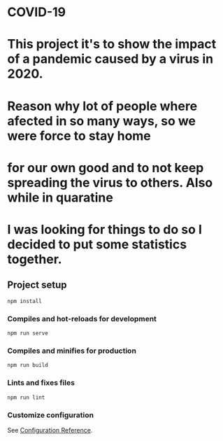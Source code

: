 # COVID-19
# This project it's to show the impact of a pandemic caused by a virus in 2020.
# Reason why lot of people where afected in so many ways, so we were force to stay home
# for our own good and to not keep spreading the virus to others. Also while in quaratine
# I was looking for things to do so I decided to put some statistics together. 

## Project setup
```
npm install
```

### Compiles and hot-reloads for development
```
npm run serve
```

### Compiles and minifies for production
```
npm run build
```

### Lints and fixes files
```
npm run lint
```

### Customize configuration
See [Configuration Reference](https://cli.vuejs.org/config/).
